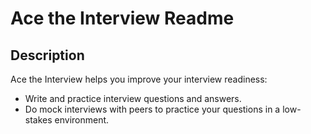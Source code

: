 # Ace the Interview Readme

## Description
Ace the Interview helps you improve your interview readiness:
- Write and practice interview questions and answers.
- Do mock interviews with peers to practice your questions in a low-stakes environment.
